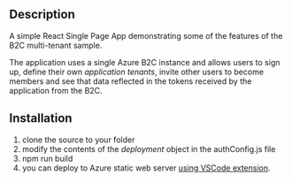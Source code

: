 ## Description

A simple React Single Page App demonstrating some of the features of the B2C multi-tenant sample.

The application uses a single Azure B2C instance and allows users to sign up, define their own *application tenants*, invite other
users to become members and see that data reflected in the tokens received by the application from the B2C.

## Installation

1. clone the source to your folder
2. modify the contents of the *deployment* object in the authConfig.js file
3. npm run build
4. you can deploy to Azure static web server [using VSCode extension](https://jyoo.github.io/deploying-react-spa-in-10-minutes-using-azure).